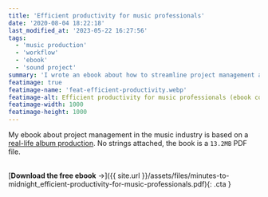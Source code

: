 ```yaml
---
title: 'Efficient productivity for music professionals'
date: '2020-08-04 18:22:18'
last_modified_at: '2023-05-22 16:27:56'
tags:
  - 'music production'
  - 'workflow'
  - 'ebook'
  - 'sound project'
summary: 'I wrote an ebook about how to streamline project management as a music professional. Available for free, no strings attached.'
featimage: true
featimage-name: 'feat-efficient-productivity.webp'
featimage-alt: Efficient productivity for music professionals (ebook cover)
featimage-width: 1000
featimage-height: 1000
---
```

My ebook about project management in the music industry is based on a [real-life album production](/blog/premonition-and-ruin/). No strings attached, the book is a `13.2MB` PDF file.<br><br>

[**Download the free ebook**&nbsp;&rarr;]({{ site.url }}/assets/files/minutes-to-midnight_efficient-productivity-for-music-professionals.pdf){: .cta }